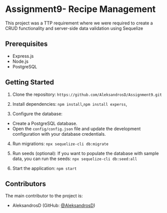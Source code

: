 ﻿# Assignment9- Recipe Management

This project was a TTP requirement where we were required to create a CRUD functionality and server-side data validation using Sequelize 

## Prerequisites

- Express.js
- Node.js
- PostgreSQL

## Getting Started

1. Clone the repository: `https://github.com/AleksandrosD/Assignment9.git`

2. Install dependencies: `npm install`,`npm install experss`,

3. Configure the database:
- Create a PostgreSQL database.
- Open the `config/config.json` file and update the development configuration with your database credentials.

4. Run migrations: `npx sequelize-cli db:migrate`

5. Run seeds (optional):
If you want to populate the database with sample data, you can run the seeds: `npx sequelize-cli db:seed:all`

6. Start the application: `npm start`

 ## Contributors
The main contributor to the project is:
- AleksandrosD (GitHub: [@AleksandrosD](https://github.com/AleksandrosD))

